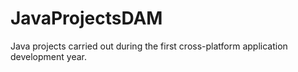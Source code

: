 # JavaProjectsDAM
Java projects carried out during the first cross-platform application development year.
